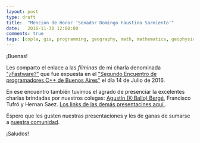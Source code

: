 ```yaml
---
layout: post
type: draft
title:  "Mención de Honor 'Senador Domingo Faustino Sarmiento'"
date:   2016-11-30 12:00:00
comments: true
tags: [copla, gis, programming, geography, math, mathematics, geophysics, stepanov, knuth, stroustrup, generic, genericprogramming, generic programming, genericity, concepts, c++, cpp, c, java, dotnet, c#, csharp, python, ruby, javascript, haskell, dlang, rust, golang, eiffel]
---
```


¡Buenas!

Les comparto el enlace a las *filminas* de mi charla denominada ["¿Fastware?"](http://es.slideshare.net/FernandoPelliccioni/fastware-64059921) que fue expuesta en el ["Segundo Encuentro de programadores C++ de Buenos Aires"](https://www.meetup.com/cpp-ba/events/232269015/) el día 14 de Julio de 2016.

En ese encuentro también tuvimos el agrado de presenciar la excelentes charlas brindadas por nuestros colegas: [Agustín (K-Ballo) Bergé](http://talesofcpp.fusionfenix.com/), Francisco Tufró y Hernan Saez. [Los links de las demás presentacines aquí.](https://www.meetup.com/cpp-ba/pages/20784343/Presentaciones/).

Espero que les gusten nuestras presentaciones y les de ganas de sumarse a [nuestra comunidad](www.meetup.com/cpp-ba/).

¡Saludos!

